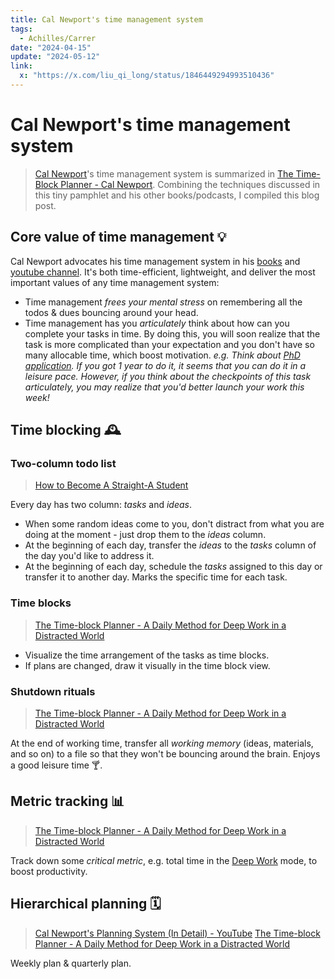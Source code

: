 ```yaml
---
title: Cal Newport's time management system
tags:
  - Achilles/Carrer
date: "2024-04-15"
update: "2024-05-12"
link:
  x: "https://x.com/liu_qi_long/status/1846449294993510436"
---
```


# Cal Newport's time management system

> [Cal Newport]()'s time management system is summarized in [The Time-Block Planner - Cal Newport](https://www.timeblockplanner.com). Combining the techniques discussed in this tiny pamphlet and his other books/podcasts, I compiled this blog post.

## Core value of time management 💡

Cal Newport advocates his time management system in his [books]((https://calnewport.com/writing/)) and [youtube channel](https://www.youtube.com/@CalNewportMedia). It's both time-efficient, lightweight, and deliver the most important values of any time management system:

- Time management _frees your mental stress_ on remembering all the todos & dues bouncing around your head.
- Time management has you _articulately_ think about how can you complete your tasks in time. By doing this, you will soon realize that the task is more complicated than your expectation and you don't have so many allocable time, which boost motivation.
  _e.g. Think about [PhD application](). If you got 1 year to do it, it seems that you can do it in a leisure pace. However, if you think about the checkpoints of this task articulately, you may realize that you'd better launch your work this week!_

## Time blocking 🕰️

### Two-column todo list

> [How to Become A Straight-A Student]()

Every day has two column: _tasks_ and _ideas_.

- When some random ideas come to you, don't distract from what you are doing at the moment - just drop them to the _ideas_ column.
- At the beginning of each day, transfer the _ideas_ to the _tasks_ column of the day you'd like to address it.
- At the beginning of each day, schedule the _tasks_ assigned to this day or transfer it to another day. Marks the specific time for each task.

### Time blocks

> [The Time-block Planner - A Daily Method for Deep Work in a Distracted World]()

- Visualize the time arrangement of the tasks as time blocks.
- If plans are changed, draw it visually in the time block view.

### Shutdown rituals

> [The Time-block Planner - A Daily Method for Deep Work in a Distracted World]()

At the end of working time, transfer all _working memory_ (ideas, materials, and so on) to a file so that they won't be bouncing around the brain. Enjoys a good leisure time 🍸.

## Metric tracking 📊

> [The Time-block Planner - A Daily Method for Deep Work in a Distracted World]()

Track down some _critical metric_, e.g. total time in the [Deep Work]() mode, to boost productivity.

## Hierarchical planning 🗓️

> [Cal Newport's Planning System (In Detail) - YouTube](https://www.youtube.com/watch?v=3FipKTzkTD4&list=LL&index=4&t=7s)
> [The Time-block Planner - A Daily Method for Deep Work in a Distracted World]()

Weekly plan & quarterly plan.